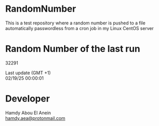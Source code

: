 # RandomNumber    
This is a test repository where a random number is pushed to a file automatically passwordless from a cron job in my Linux CentOS server    
# Random Number of the last run   
32291
      
Last update (GMT +1)    
02/19/25 00:00:01
# Developer    
Hamdy Abou El Anein   
hamdy.aea@protonmail.com
